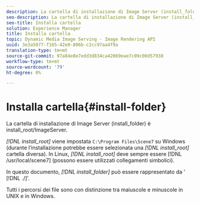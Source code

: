 ```yaml
---
description: La cartella di installazione di Image Server (install_folder) è install_root/ImageServer.
seo-description: La cartella di installazione di Image Server (install_folder) è install_root/ImageServer.
seo-title: Installa cartella
solution: Experience Manager
title: Installa cartella
topic: Dynamic Media Image Serving - Image Rendering API
uuid: 3e3a5077-f165-42e0-806b-c2cc97aa4f9a
translation-type: tm+mt
source-git-commit: 97a84e8e7edd3d834ca42069eae7c09c00d57938
workflow-type: tm+mt
source-wordcount: '79'
ht-degree: 0%

---
```



# Installa cartella{#install-folder}

La cartella di installazione di Image Server (install_folder) è install_root/ImageServer.

*[!DNL install_root]* viene impostata  `C:\Program Files\Scene7` su Windows (durante l’installazione potrebbe essere selezionata una  *[!DNL install_root]* cartella diversa). In Linux, *[!DNL install_root]* deve sempre essere [!DNL /usr/local/scene7] (possono essere utilizzati collegamenti simbolici).

In questo documento, *[!DNL install_folder]* può essere rappresentato da &#39; [!DNL ./]&#39;.

Tutti i percorsi dei file sono con distinzione tra maiuscole e minuscole in UNIX e in Windows.
